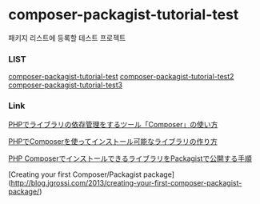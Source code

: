 # composer-packagist-tutorial-test
패키지 리스트에 등록할 테스트 프로젝트

### LIST
[composer-packagist-tutorial-test](https://github.com/richellin/composer-packagist-tutorial-test)
[composer-packagist-tutorial-test2](https://github.com/richellin/composer-packagist-tutorial-test2)
[composer-packagist-tutorial-test3](https://github.com/richellin/composer-packagist-tutorial-test2)

### Link
[PHPでライブラリの依存管理をするツール「Composer」の使い方](http://9ensan.com/blog/programming/php/php-composer-dependency-management/)

[PHPでComposerを使ってインストール可能なライブラリの作り方](http://9ensan.com/blog/programming/php/php-composer-library/)

[PHP ComposerでインストールできるライブラリをPackagistで公開する手順](http://9ensan.com/blog/programming/php/php-composer-packagist/)

[Creating your first Composer/Packagist package] (http://blog.jgrossi.com/2013/creating-your-first-composer-packagist-package/)
